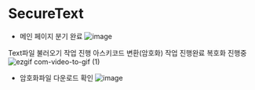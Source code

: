 # SecureText
* 메인 페이지 분기 완료
![image](https://github.com/jitaeyu/EcCar/assets/84373336/b3485581-ddeb-4f6d-993b-3fed2924cfa7)

Text파일 불러오기 작업 진행
아스키코드 변환(암호화) 작업 진행완료 복호화 진행중
![ezgif com-video-to-gif (1)](https://github.com/jitaeyu/SecureText/assets/84373336/f7282793-0a2e-4385-8a07-97101f41e3d5)
* 암호화파일 다운로드 확인
![image](https://github.com/jitaeyu/Event/assets/84373336/10be1d83-68e4-4770-b271-a90d0b721e94)
